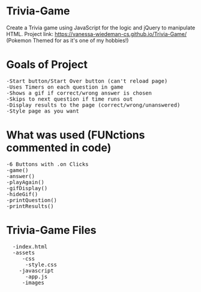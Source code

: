 # Trivia-Game
Create a Trivia game using JavaScript for the logic and jQuery to manipulate HTML.
Project link: https://vanessa-wiedeman-cs.github.io/Trivia-Game/ (Pokemon Themed for as it's one of my hobbies!)

# Goals of Project
<pre>
-Start button/Start Over button (can't reload page)
-Uses Timers on each question in game
-Shows a gif if correct/wrong answer is chosen 
-Skips to next question if time runs out
-Display results to the page (correct/wrong/unanswered)
-Style page as you want
</pre>
# What was used (FUNctions commented in code) 
<pre>
-6 Buttons with .on Clicks
-game() 
-answer()
-playAgain()
-gifDisplay()
-hideGif()
-printQuestion()
-printResults()
</pre>
# Trivia-Game Files
<pre>
  -index.html
  -assets
     -css
      -style.css
    -javascript
      -app.js
     -images
</pre>
